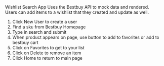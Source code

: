 Wishlist Search App
Uses the Bestbuy API to mock data and rendered. Users can add items to a wishlist that they created and update as well.
1. Click New User to create a user
2. Find a sku from Bestbuy Homepage
3. Type in search and submit
4. When product appears on page, use button to add to favorites or add to bestbuy cart
5. Click on Favorites to get to your list
6. Click on Delete to remove an item
7. Click Home to return to main page
